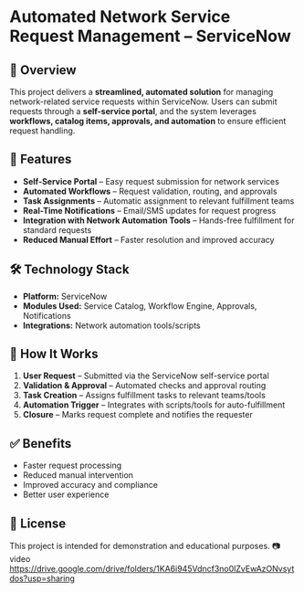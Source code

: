 # Automated Network Service Request Management – ServiceNow

## 📌 Overview

This project delivers a **streamlined, automated solution** for managing network-related service requests within ServiceNow. Users can submit requests through a **self-service portal**, and the system leverages **workflows, catalog items, approvals, and automation** to ensure efficient request handling.

## 🚀 Features

* **Self-Service Portal** – Easy request submission for network services
* **Automated Workflows** – Request validation, routing, and approvals
* **Task Assignments** – Automatic assignment to relevant fulfillment teams
* **Real-Time Notifications** – Email/SMS updates for request progress
* **Integration with Network Automation Tools** – Hands-free fulfillment for standard requests
* **Reduced Manual Effort** – Faster resolution and improved accuracy

## 🛠 Technology Stack

* **Platform:** ServiceNow
* **Modules Used:** Service Catalog, Workflow Engine, Approvals, Notifications
* **Integrations:** Network automation tools/scripts

## 📂 How It Works

1. **User Request** – Submitted via the ServiceNow self-service portal
2. **Validation & Approval** – Automated checks and approval routing
3. **Task Creation** – Assigns fulfillment tasks to relevant teams/tools
4. **Automation Trigger** – Integrates with scripts/tools for auto-fulfillment
5. **Closure** – Marks request complete and notifies the requester

## ✅ Benefits

* Faster request processing
* Reduced manual intervention
* Improved accuracy and compliance
* Better user experience

## 📄 License

This project is intended for demonstration and educational purposes.
📷video 
https://drive.google.com/drive/folders/1KA6i945Vdncf3no0lZvEwAzONvsytdos?usp=sharing

